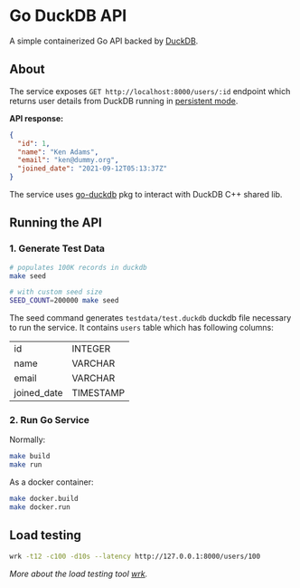 # Go DuckDB API
A simple containerized Go API backed by [DuckDB](https://duckdb.org/).

## About
The service exposes `GET http://localhost:8000/users/:id` endpoint which returns user details from DuckDB running in [persistent mode](https://duckdb.org/docs/connect/overview.html#persistent-database).

**API response:**
```json
{
  "id": 1,
  "name": "Ken Adams",
  "email": "ken@dummy.org",
  "joined_date": "2021-09-12T05:13:37Z"
}
```
The service uses [go-duckdb](https://github.com/marcboeker/go-duckdb) pkg to interact with DuckDB C++ shared lib.

## Running the API

### 1. Generate Test Data
```bash
# populates 100K records in duckdb
make seed

# with custom seed size
SEED_COUNT=200000 make seed
```

The seed command generates `testdata/test.duckdb` duckdb file necessary to run the service. It contains `users` table which has following columns:

|               |                    |
|---------------|--------------------|
|    id         |     INTEGER        | 
|    name       |     VARCHAR        |
|    email      |     VARCHAR        |
|  joined_date  |     TIMESTAMP      |


### 2. Run Go Service

Normally:
```bash
make build
make run
```

As a docker container:
```bash
make docker.build
make docker.run
```

## Load testing
```bash
wrk -t12 -c100 -d10s --latency http://127.0.0.1:8000/users/100
```

_More about the load testing tool [wrk](https://github.com/wg/wrk)._
